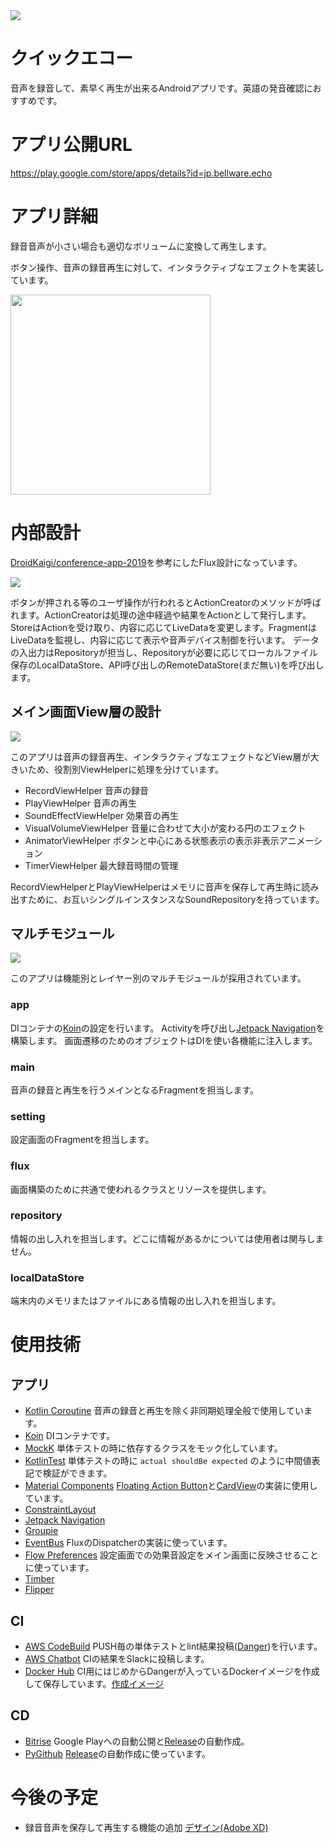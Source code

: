 <img src="https://codebuild.ap-northeast-1.amazonaws.com/badges?uuid=eyJlbmNyeXB0ZWREYXRhIjoiNDBCQVBqRVljUldOZU1JMnlEdDRMblBiQjVma1VmYXhIWVNrVjE3NWpKcEUySmZxYXBQNkkwelh5OHV0Rml1dWNWb3l6TGk4d0xqZk1YaHg2b1UzcG93PSIsIml2UGFyYW1ldGVyU3BlYyI6IlhMZndTc0RLeEtRd3RKN0UiLCJtYXRlcmlhbFNldFNlcmlhbCI6MX0%3D&branch=master">

クイックエコー
====
音声を録音して、素早く再生が出来るAndroidアプリです。英語の発音確認におすすめです。

# アプリ公開URL

https://play.google.com/store/apps/details?id=jp.bellware.echo

# アプリ詳細

録音音声が小さい場合も適切なボリュームに変換して再生します。

ボタン操作、音声の録音再生に対して、インタラクティブなエフェクトを実装しています。

<img src="https://github.com/tfandkusu/quickecho/blob/master/images/interactive.gif?raw=true" width="320px">

# 内部設計

[DroidKaigi/conference-app-2019](https://github.com/DroidKaigi/conference-app-2019)を参考にしたFlux設計になっています。

<img src="https://github.com/tfandkusu/quickecho/blob/master/images/flux.png?raw=true">

ボタンが押される等のユーザ操作が行われるとActionCreatorのメソッドが呼ばれます。ActionCreatorは処理の途中経過や結果をActionとして発行します。StoreはActionを受け取り、内容に応じてLiveDataを変更します。FragmentはLiveDataを監視し、内容に応じて表示や音声デバイス制御を行います。
データの入出力はRepositoryが担当し、Repositoryが必要に応じてローカルファイル保存のLocalDataStore、API呼び出しのRemoteDataStore(まだ無い)を呼び出します。

## メイン画面View層の設計

<img src="https://github.com/tfandkusu/quickecho/blob/master/images/MainFragment.png?raw=true">

このアプリは音声の録音再生、インタラクティブなエフェクトなどView層が大きいため、役割別ViewHelperに処理を分けています。

- RecordViewHelper 音声の録音
- PlayViewHelper 音声の再生
- SoundEffectViewHelper 効果音の再生
- VisualVolumeViewHelper 音量に合わせて大小が変わる円のエフェクト
- AnimatorViewHelper ボタンと中心にある状態表示の表示非表示アニメーション
- TimerViewHelper 最大録音時間の管理

RecordViewHelperとPlayViewHelperはメモリに音声を保存して再生時に読み出すために、お互いシングルインスタンスなSoundRepositoryを持っています。

## マルチモジュール

<img src="https://github.com/tfandkusu/quickecho/blob/master/images/MultiModule.png?raw=true">

このアプリは機能別とレイヤー別のマルチモジュールが採用されています。

### app

DIコンテナの[Koin](https://insert-koin.io/)の設定を行います。
Activityを呼び出し[Jetpack Navigation](https://developer.android.com/guide/navigation)を構築します。
画面遷移のためのオブジェクトはDIを使い各機能に注入します。

### main

音声の録音と再生を行うメインとなるFragmentを担当します。

### setting

設定画面のFragmentを担当します。

### flux

画面構築のために共通で使われるクラスとリソースを提供します。

### repository

情報の出し入れを担当します。どこに情報があるかについては使用者は関与しません。

### localDataStore

端末内のメモリまたはファイルにある情報の出し入れを担当します。

# 使用技術

## アプリ

- [Kotlin Coroutine](https://github.com/Kotlin/kotlinx.coroutines) 音声の録音と再生を除く非同期処理全般で使用しています。
- [Koin](https://insert-koin.io/) DIコンテナです。
- [MockK](https://mockk.io/) 単体テストの時に依存するクラスをモック化しています。
- [KotlinTest](https://github.com/kotlintest/kotlintest) 単体テストの時に `actual shouldBe expected` のように中間値表記で検証ができます。
- [Material Components](https://material.io/components/) [Floating Action Button](https://material.io/develop/android/components/floating-action-button/)と[CardView](https://material.io/develop/android/components/material-card-view/)の実装に使用しています。
- [ConstraintLayout](https://developer.android.com/reference/androidx/constraintlayout/widget/ConstraintLayout.html)
- [Jetpack Navigation](https://developer.android.com/guide/navigation)
- [Groupie](https://github.com/lisawray/groupie)
- [EventBus](https://github.com/greenrobot/EventBus) FluxのDispatcherの実装に使っています。
- [Flow Preferences](https://github.com/tfcporciuncula/flow-preferences/) 設定画面での効果音設定をメイン画面に反映させることに使っています。
- [Timber](https://github.com/JakeWharton/timber)
- [Flipper](https://fbflipper.com/)

## CI

- [AWS CodeBuild](https://aws.amazon.com/jp/codebuild/) PUSH毎の単体テストとlint結果投稿([Danger](https://github.com/danger/danger))を行います。
- [AWS Chatbot](https://aws.amazon.com/jp/chatbot/) CIの結果をSlackに投稿します。
- [Docker Hub](https://hub.docker.com/) CI用にはじめからDangerが入っているDockerイメージを作成して保存しています。[作成イメージ](https://hub.docker.com/r/tfandkusu/android_danger)

## CD

- [Bitrise](https://www.bitrise.io/) Google Playへの自動公開と[Release](https://github.com/tfandkusu/quickecho/releases)の自動作成。
- [PyGithub](https://github.com/PyGithub/PyGithub) [Release](https://github.com/tfandkusu/quickecho/releases)の自動作成に使っています。

# 今後の予定

- 録音音声を保存して再生する機能の追加 [デザイン(Adobe XD)](https://xd.adobe.com/view/1ba4de3f-a856-4c29-89c3-29341ed1f598-4ef7/)

